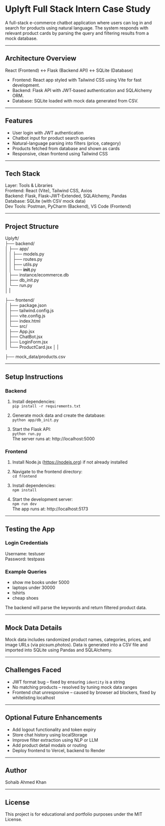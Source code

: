 # Uplyft Full Stack Intern Case Study

A full-stack e-commerce chatbot application where users can log in and search for products using natural language. The system responds with relevant product cards by parsing the query and filtering results from a mock database.

---

## Architecture Overview

React (Frontend) ↔ Flask (Backend API) ↔ SQLite (Database)

- Frontend: React app styled with Tailwind CSS using Vite for fast development.
- Backend: Flask API with JWT-based authentication and SQLAlchemy ORM.
- Database: SQLite loaded with mock data generated from CSV.

---

## Features

- User login with JWT authentication  
- Chatbot input for product search queries  
- Natural-language parsing into filters (price, category)  
- Products fetched from database and shown as cards  
- Responsive, clean frontend using Tailwind CSS  

---

## Tech Stack

Layer:       Tools & Libraries  
Frontend:    React (Vite), Tailwind CSS, Axios  
Backend:     Flask, Flask-JWT-Extended, SQLAlchemy, Pandas  
Database:    SQLite (with CSV mock data)  
Dev Tools:   Postman, PyCharm (Backend), VS Code (Frontend)  

---

## Project Structure

Uplyft/  
├── backend/  
│   ├── app/  
│   │   ├── models.py  
│   │   ├── routes.py  
│   │   ├── utils.py  
│   │   └── __init__.py  
│   ├── instance/ecommerce.db  
│   ├── db_init.py  
│   └── run.py  
│
|

├── frontend/  
│   ├── package.json  
│   ├── tailwind.config.js  
│   ├── vite.config.js  
│   ├── index.html  
│   └── src/  
│       ├── App.jsx  
│       ├── ChatBot.jsx  
│       ├── LoginForm.jsx  
│       └── ProductCard.jsx
│
|

├── mock_data/products.csv 

---

## Setup Instructions

### Backend

1. Install dependencies:  
   `pip install -r requirements.txt`

2. Generate mock data and create the database:  
   `python app/db_init.py`

3. Start the Flask API:  
   `python run.py`  
   The server runs at: http://localhost:5000

### Frontend

1. Install Node.js (https://nodejs.org) if not already installed

2. Navigate to the frontend directory:  
   `cd frontend`

3. Install dependencies:  
   `npm install`

4. Start the development server:  
   `npm run dev`  
   The app runs at: http://localhost:5173

---

## Testing the App

### Login Credentials

Username: testuser  
Password: testpass

### Example Queries

- show me books under 5000  
- laptops under 30000  
- tshirts  
- cheap shoes

The backend will parse the keywords and return filtered product data.

---

## Mock Data Details

Mock data includes randomized product names, categories, prices, and image URLs (via picsum.photos). Data is generated into a CSV file and imported into SQLite using Pandas and SQLAlchemy.

---

## Challenges Faced

- JWT format bug – fixed by ensuring `identity` is a string  
- No matching products – resolved by tuning mock data ranges  
- Frontend chat unresponsive – caused by browser ad blockers, fixed by whitelisting localhost 

---

## Optional Future Enhancements

- Add logout functionality and token expiry  
- Store chat history using localStorage  
- Improve filter extraction using NLP or LLM  
- Add product detail modals or routing  
- Deploy frontend to Vercel, backend to Render  

---

## Author

Sohaib Ahmed Khan

---

## License

This project is for educational and portfolio purposes under the MIT License.
